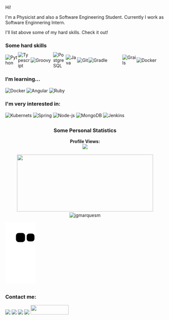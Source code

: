 Hi!

I'm a Physicist and also a Software Engineering Student. Currently I work as Software Enginnering Intern.

I'll list above some of my hard skills. Check it out!

### Some hard skills
 <div style="display: flex; justify-content: center; align-items: center; height: 40px">
   <img align="center" width="40px" src="https://cdn.worldvectorlogo.com/logos/python-5.svg" title="Python">
   <img align="center" width="40px" src="https://cdn.worldvectorlogo.com/logos/typescript-2.svg" title="Typescript">
   <img align="center" width="80px" src="https://upload.wikimedia.org/wikipedia/commons/3/36/Groovy-logo.svg" title="Groovy">
   <img align="center" width="40px" src="https://cdn.worldvectorlogo.com/logos/postgresql.svg" title="PostgreSQL">
   <img align="center" width="40px" src="https://cdn.worldvectorlogo.com/logos/java-4.svg" title="Java">
   <img align="center" width="40px" src="https://cdn.worldvectorlogo.com/logos/git-icon.svg" title="Git">
   <img align="center" width="120px" src="https://cdn.worldvectorlogo.com/logos/gradle-1.svg" title="Gradle">
   <img align="center" width="50px" src="https://cdn.worldvectorlogo.com/logos/grails-1.svg" title="Grails">
  <img align="center" width="100px" src="https://cdn.worldvectorlogo.com/logos/docker-3.svg" title="Docker">
  </div>

##
 <h3> I’m learning... </h3>
  <div style="display: inline_block">
   <img align="center" width="100px" src="https://cdn.worldvectorlogo.com/logos/docker-3.svg" title="Docker">
   <img align="center" width="40px" src="https://cdn.worldvectorlogo.com/logos/angular-icon-1.svg" title="Angular">
   <img align="center" width="35px" src="https://cdn.worldvectorlogo.com/logos/ruby.svg" title="Ruby">
  </div>

 <h3>I'm very interested in: </h3>
  <div style="display: inline_block">
   <img align="center" width="45px" src="https://cdn.worldvectorlogo.com/logos/kubernets.svg" title="Kubernets">
   <img align="center" width="35px" src="https://cdn.worldvectorlogo.com/logos/spring-3.svg" title="Spring">
   <img align="center" width="45px" src="https://cdn.jsdelivr.net/gh/devicons/devicon/icons/nodejs/nodejs-original.svg" title="Node-js">
   <img align="center" width="40px" src="https://cdn.jsdelivr.net/gh/devicons/devicon/icons/mongodb/mongodb-original.svg" title="MongoDB">
   <img align="center" width="35px" src="https://cdn.worldvectorlogo.com/logos/jenkins-1.svg" title="Jenkins">
  </div>
  
##
 <h3 align="center"> Some Personal Statistics </h3>
 <p align="center" >   
  <strong>Profile Views:</strong>
  <br>
  <img src="https://profile-counter.glitch.me/jgmarquesm/count.svg" />  
 </p>
 <div align="center">
  <a href="https://github.com/jgmarquesm"></a>
  <img height="180em" width="430" src="https://github-readme-stats.vercel.app/api?username=jgmarquesm&show_icons=true&theme=gruvbox&include_all_commits=true&count_private=true"/>
 <img height="180em" width="450" src="https://github-readme-streak-stats.herokuapp.com/?user=jgmarquesm&theme=gruvbox" alt="jgmarquesm" /> 
</div>
 
 ![Snake animation](https://github.com/jgmarquesm/jgmarquesm/blob/output/github-contribution-grid-snake.svg)  

##
 <h3> Contact me: </h3>
  <div>
   <a href="mailto:joaogabrielmarques@discente.ufg.br"><img width="40px" src="https://cdn.worldvectorlogo.com/logos/official-gmail-icon-2020-.svg" target="_blank"></a>
   <a href="https://www.linkedin.com/in/jgmarquesm" target="_blank"><img width="40px" src="https://cdn.jsdelivr.net/gh/devicons/devicon/icons/linkedin/linkedin-original.svg" target="_blank"></a> 
   <a href="https://pt.stackoverflow.com/users/285047/jgmarquesm"><img width="35px" src="https://cdn.worldvectorlogo.com/logos/stack-overflow.svg" target="_blank"></a>
   <a href="https://www.codewars.com/users/jgmarquesm"><img src="https://www.codewars.com/users/jgmarquesm/badges/micro" target="_blank"></a>
   <a href= "https://web.dio.me/users/joaogabrielmarques"><img height="30" width="120" src="https://raw.githubusercontent.com/brunoemferreira/DIO-jogo-da-cobrinha-Javascript/main/Assets/logo-sm-white.png" target="_blank"></a>
  </div>
